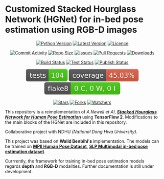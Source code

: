 # Customized Stacked Hourglass Network (HGNet) for in-bed pose estimation using RGB-D images
<p style="text-align:center;">
<a href="https://github.com/Vegnics/HourglassNet_RGBD" alt="Python"><img src="https://img.shields.io/badge/python-3.10-blue" alt="Python Version" /></a>
<a href="https://github.com/Vegnics/HourglassNet_RGBD/releases" alt="Releases"><img src="https://img.shields.io/github/v/release/Vegnics/HourglassNet_RGBD" alt="Latest Version" /></a>
<a href="https://github.com/Vegnics/HourglassNet_RGBD/blob/main/LICENSE" alt="Licence"><img src="https://img.shields.io/github/license/Vegnics/HourglassNet_RGBD" alt="Licence" /></a>
</p>
<p style="text-align:center;">
<a href="https://github.com/Vegnics/HourglassNet_RGBD/commits" alt="Stars"><img src="https://img.shields.io/github/commit-activity/m/Vegnics/HourglassNet_RGBD" alt="Commit Activity" /></a>
<a href="https://github.com/Vegnics/HourglassNet_RGBD" alt="Repo Size"><img src="https://img.shields.io/github/repo-size/Vegnics/HourglassNet_RGBD" alt="Repo Size" /></a>
<a href="https://github.com/Vegnics/HourglassNet_RGBD" alt="Issues"><img src="https://img.shields.io/github/issues/Vegnics/HourglassNet_RGBD" alt="Issues" /></a>
<a href="https://github.com/Vegnics/HourglassNet_RGBD" alt="Pull Requests"><img src="https://img.shields.io/github/issues-pr/Vegnics/HourglassNet_RGBD" alt="Pull Requests" /></a>
<a href="https://github.com/Vegnics/HourglassNet_RGBD" alt="Downloads"><img src="https://img.shields.io/github/downloads/Vegnics/HourglassNet_RGBD/total" alt="Downloads" /></a>
</p>
<p style="text-align:center;">
<a href="https://github.com/Vegnics/HourglassNet_RGBDactions" alt="Build Status"><img src="https://github.com/Vegnics/HourglassNet_RGBD/actions/workflows/python-release.yaml/badge.svg" alt="Build Status" /></a>
<a href="https://github.com/Vegnics/HourglassNet_RGBD/actions" alt="Test Status"><img src="https://github.com/Vegnics/HourglassNet_RGBD/actions/workflows/python-test.yaml/badge.svg" alt="Test Status" /></a>
<a href="https://github.com/Vegnics/HourglassNet_RGBD/actions" alt="Publish Status"><img src="https://github.com/Vegnics/HourglassNet_RGBD/actions/workflows/python-publish.yaml/badge.svg" alt="Publish Status" /></a>
</p>
<p style="text-align:center;">
<a href="https://github.com/Vegnics/HourglassNet_RGBD" alt="Tests"><img src="./reports/tests-badge.svg" alt="Tests"/></a>
<a href="https://github.com/Vegnics/HourglassNet_RGBD" alt="Coverage"><img src="./reports/coverage-badge.svg" alt="Coverage"/></a>
<a href="https://github.com/Vegnics/HourglassNet_RGBD" alt="Flake8"><img src="./reports/flake8-badge.svg" alt="Flake8"/></a>
</p>
<p style="text-align:center;">
<a href="https://github.com/Vegnics/HourglassNet_RGBD/stargazers" alt="Stars"><img src="https://img.shields.io/github/stars/Vegnics/HourglassNet_RGBD?style=social" alt="Stars" /></a>
<a href="https://github.com/Vegnics/HourglassNet_RGBD" alt="Forks"><img src="https://img.shields.io/github/forks/Vegnics/HourglassNet_RGBD?style=social" alt="Forks" /></a>
<a href="https://github.com/Vegnics/HourglassNet_RGBD/watchers" alt="Watchers"><img src="https://img.shields.io/github/watchers/Vegnics/HourglassNet_RGBD?style=social" alt="Watchers" /></a>
</p>

This repository is a reimplementation of _A.Newell et Al_, [_**Stacked Hourglass Network for Human Pose Estimation**_](https://arxiv.org/abs/1603.06937) using **TensorFlow 2**. Modifications to the main blocks of the HGNet are included in this repository.

Collaborative project with NDHU _(National Dong Hwa University)_. 

This project was based on **Walid Benbihi's** implementation. The models can be trained on [**MPII Human Pose Dataset**](http://human-pose.mpi-inf.mpg.de/), [**SLP Multimodal in-bed pose estimation dataset**](https://ostadabbas.sites.northeastern.edu/slp-dataset-for-multimodal-in-bed-pose-estimation-3/).

Currrently, the framework for training in-bed pose estimation models regards **depth** and **RGB-D** modalities. Further documentation is still under development.  
